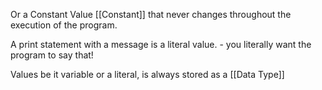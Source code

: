 Or a Constant Value [[Constant]] that never changes throughout the execution of the program. 

A print statement with a message is a literal value. - you literally want the program to say that!

Values be it variable or a literal, is always stored as a [[Data Type]]